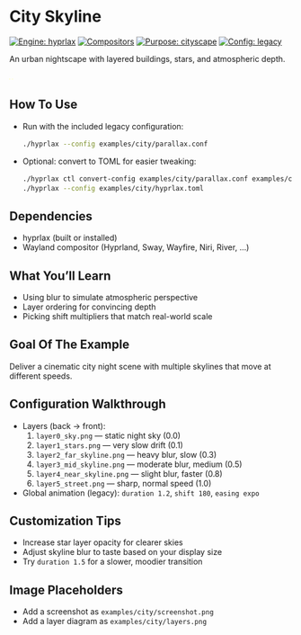 # City Skyline

[![Engine: hyprlax](https://img.shields.io/badge/engine-hyprlax-3fb950?style=flat)](../../README.md)
[![Compositors](https://img.shields.io/badge/compositors-hyprland%20%7C%20sway%20%7C%20wayfire%20%7C%20niri%20%7C%20river-1f6feb?style=flat)](../../docs/getting-started/compatibility.md)
[![Purpose: cityscape](https://img.shields.io/badge/purpose-cityscape-0ea5e9?style=flat)](#)
[![Config: legacy](https://img.shields.io/badge/config-legacy_conf-9e9e9e?style=flat)](../../docs/configuration/legacy-format.md)

An urban nightscape with layered buildings, stars, and atmospheric depth.

![Screenshot placeholder: city skyline with parallax layers](./screenshot.png)
![Layer diagram placeholder: far/mid/near skyline, street](./layers.png)

## How To Use

- Run with the included legacy configuration:
  ```bash
  ./hyprlax --config examples/city/parallax.conf
  ```
- Optional: convert to TOML for easier tweaking:
  ```bash
  ./hyprlax ctl convert-config examples/city/parallax.conf examples/city/hyprlax.toml --yes
  ./hyprlax --config examples/city/hyprlax.toml
  ```

## Dependencies

- hyprlax (built or installed)
- Wayland compositor (Hyprland, Sway, Wayfire, Niri, River, …)

## What You’ll Learn

- Using blur to simulate atmospheric perspective
- Layer ordering for convincing depth
- Picking shift multipliers that match real-world scale

## Goal Of The Example

Deliver a cinematic city night scene with multiple skylines that move at different speeds.

## Configuration Walkthrough

- Layers (back → front):
  1) `layer0_sky.png` — static night sky (0.0)
  2) `layer1_stars.png` — very slow drift (0.1)
  3) `layer2_far_skyline.png` — heavy blur, slow (0.3)
  4) `layer3_mid_skyline.png` — moderate blur, medium (0.5)
  5) `layer4_near_skyline.png` — slight blur, faster (0.8)
  6) `layer5_street.png` — sharp, normal speed (1.0)
- Global animation (legacy): `duration 1.2`, `shift 180`, `easing expo`

## Customization Tips

- Increase star layer opacity for clearer skies
- Adjust skyline blur to taste based on your display size
- Try `duration 1.5` for a slower, moodier transition

## Image Placeholders

- Add a screenshot as `examples/city/screenshot.png`
- Add a layer diagram as `examples/city/layers.png`

